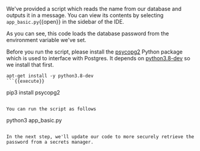 We've provided a script which reads the name from our database and outputs it in a message. You can view its contents by selecting `app_basic.py`{{open}} in the sidebar of the IDE.

As you can see, this code loads the database password from the environment variable we've set.

Before you run the script, please install the [psycopg2](https://www.psycopg.org/) Python package which is used to interface with Postgres. It depends on [python3.8-dev](https://packages.debian.org/sid/python3.8-dev) so we install that first.
```
apt-get install -y python3.8-dev
```{{execute}}

```
pip3 install psycopg2
```{{execute}}

You can run the script as follows
```
python3 app_basic.py
```{{execute}}

In the next step, we'll update our code to more securely retrieve the password from a secrets manager.
